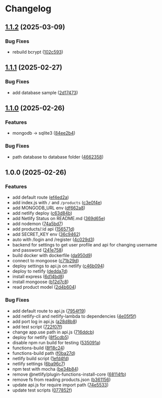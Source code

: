 # Changelog

## [1.1.2](https://github.com/wulukewu/shopping-site-api/compare/v1.1.1...v1.1.2) (2025-03-09)


### Bug Fixes

* rebuild bcrypt ([102c593](https://github.com/wulukewu/shopping-site-api/commit/102c593d3c34cdcab109d9d43435211eb5d3d813))

## [1.1.1](https://github.com/wulukewu/shopping-site-api/compare/v1.1.0...v1.1.1) (2025-02-27)


### Bug Fixes

* add database sample ([2d17473](https://github.com/wulukewu/shopping-site-api/commit/2d174733531bc60ca5e26727657d4e32f754cd06))

## [1.1.0](https://github.com/wulukewu/shopping-site-api/compare/v1.0.0...v1.1.0) (2025-02-26)


### Features

* mongodb -&gt; sqlite3 ([84ee2b4](https://github.com/wulukewu/shopping-site-api/commit/84ee2b46e0583c866959686a539d3df1fd514fd6))


### Bug Fixes

* path database to database folder ([4662358](https://github.com/wulukewu/shopping-site-api/commit/46623580815f1622aa9f0a8e982f3840486fad60))

## 1.0.0 (2025-02-26)


### Features

* add default route ([ef4ed2a](https://github.com/wulukewu/shopping-site-api/commit/ef4ed2a20b318f367557e412d5a02b7834297c6f))
* add index.js with `/` and `/products` ([c3e0f4e](https://github.com/wulukewu/shopping-site-api/commit/c3e0f4ed5dfdda3bd6df184f08df64375705bfcb))
* add MONGODB_URL env ([df662a8](https://github.com/wulukewu/shopping-site-api/commit/df662a8bd49f7672af9a7d0c5f32d4b68355a625))
* add netlify deploy ([c63d84b](https://github.com/wulukewu/shopping-site-api/commit/c63d84b1df7362e8694002e8a50981ea9b65e3b0))
* add Netlify Status on README.md ([369d65e](https://github.com/wulukewu/shopping-site-api/commit/369d65e50caa76f224280595e0c2be5fdd2d3471))
* add nodemon ([74a5bd7](https://github.com/wulukewu/shopping-site-api/commit/74a5bd7fbcd8fcccaf8c06e0264b00c91435430b))
* add products/:id api ([156571d](https://github.com/wulukewu/shopping-site-api/commit/156571de803d9694c5009ad37c87dcf92841d858))
* add SECRET_KEY env ([36c9462](https://github.com/wulukewu/shopping-site-api/commit/36c94625a7f81539f153548663525dc826aeac76))
* auto with /login and /register ([4c029d3](https://github.com/wulukewu/shopping-site-api/commit/4c029d3ee602cad2fe7f78b87cdea3f3aaf9b264))
* backend for settings to get user profile and api for changing username and password ([241e758](https://github.com/wulukewu/shopping-site-api/commit/241e7581ab893485c11aa9be19b8cd85eeb0160c))
* build docker with dockerfile ([da950d9](https://github.com/wulukewu/shopping-site-api/commit/da950d9a25112cd30ad2a4f8728d3fe5760afe60))
* connect to mongoose ([c71b29d](https://github.com/wulukewu/shopping-site-api/commit/c71b29dbd225704e50e95f9e4544ab366edb9c12))
* deploy settings to api.js on netlify ([c46b094](https://github.com/wulukewu/shopping-site-api/commit/c46b094ff2de9f6dc1e39c8fbe288b738ce35667))
* deploy to netlify ([dedda7d](https://github.com/wulukewu/shopping-site-api/commit/dedda7d13f94e8eec58d5165ca6fe838359190e0))
* install express ([6d14bd8](https://github.com/wulukewu/shopping-site-api/commit/6d14bd841d54228cbe8fe563842d966fc148f0d4))
* install mongoose ([b12d7c8](https://github.com/wulukewu/shopping-site-api/commit/b12d7c89708138a44b02f9f03ee5b7a47e42dbec))
* read product model ([2d4b604](https://github.com/wulukewu/shopping-site-api/commit/2d4b604483a393f42fd967e1877f278dfb4563c1))


### Bug Fixes

* add default route to api.js ([7954f19](https://github.com/wulukewu/shopping-site-api/commit/7954f19c107a8a9163dbcdb623afb0fc1197fce2))
* add netlify-cli and netlify-lambda to dependencies ([4e05f5f](https://github.com/wulukewu/shopping-site-api/commit/4e05f5f8ea2b007dbe4c7652fc82f692e8480f51))
* add port log in api.js ([a28d8b8](https://github.com/wulukewu/shopping-site-api/commit/a28d8b8d16f2f3e0905fa3f8f0133b19dad56256))
* add test script ([722f07f](https://github.com/wulukewu/shopping-site-api/commit/722f07fd44dbacca7cfc5d7bdabc4f6da7e7d78c))
* change app.use path in api.js ([716ddcb](https://github.com/wulukewu/shopping-site-api/commit/716ddcb735640c19638b7d49d6213a1af8c3c936))
* deploy for netlify ([8f5cdb5](https://github.com/wulukewu/shopping-site-api/commit/8f5cdb518ffde7d0406bb9c75519d8352a4b7abf))
* disable npm run build for testing ([535091a](https://github.com/wulukewu/shopping-site-api/commit/535091a823ec2b6d4918d1616ec2e9d05fea2daf))
* functions-build ([8f18c24](https://github.com/wulukewu/shopping-site-api/commit/8f18c2445361cf5ea9b47aca764c31486e3a1c10))
* functions-build path ([f0ba27d](https://github.com/wulukewu/shopping-site-api/commit/f0ba27d6187a808bcc067ec7f0dc2e6e15ca102b))
* netlify build script ([1efd4fd](https://github.com/wulukewu/shopping-site-api/commit/1efd4fd6111acd91137a629e45f1988e4ab01fae))
* netlify settings ([6ba96c7](https://github.com/wulukewu/shopping-site-api/commit/6ba96c7a4a0fc45654a66a860b918a06b26bc1b8))
* npm test with mocha ([be34b84](https://github.com/wulukewu/shopping-site-api/commit/be34b8459df11603a854a36a354390522b23cf40))
* remove @netlify/plugin-functions-install-core ([68114fb](https://github.com/wulukewu/shopping-site-api/commit/68114fb3a73c820c354fe4ffd42bd5cec6de8918))
* remove fs from reading products.json ([b361156](https://github.com/wulukewu/shopping-site-api/commit/b3611568cd88d9683362721dd590393c21e876d4))
* update api.js for require import path ([74e5533](https://github.com/wulukewu/shopping-site-api/commit/74e55333bc84027a0235d85346169f0c77362d6b))
* update test scripts ([077852f](https://github.com/wulukewu/shopping-site-api/commit/077852f612a2734bdcaf87ac026cd0804ea7037d))
